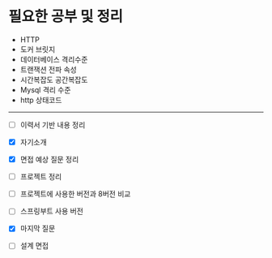 # 필요한 공부 및 정리


* HTTP
* 도커 브릿지
* 데이터베이스 격리수준
* 트랜잭션 전파 속성
* 시간복잡도 공간복잡도
* Mysql 격리 수준
* http 상태코드
---
* [ ] 이력서 기반 내용 정리
* [x] 자기소개
* [x] 면접 예상 질문 정리
* [ ] 프로젝트 정리
* [ ] 프로젝트에 사용한 버전과 8버전 비교
* [ ] 스프링부트 사용 버전
* [x] 마지막 질문
* [ ] 설계 면접

